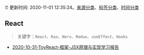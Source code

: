 :alarm_clock: 更新时间: 2020-11-01 12:35:24。[来源分类](../README.md)、[标签分类](../TAGS.md)、[时间分类](../TIMELINE.md)

## React


> 关键字：`React`、`Rax`、`Nerv`、`Redux`、`useEffect`、`Hooks`



- [2020-10-31-ToyReact-框架-JSX原理与实现学习报告](https://juejin.im/post/6889789735016972295) 